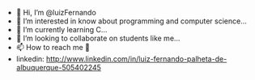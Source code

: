 - 👋 Hi, I’m @luizFernando
- 👀 I’m interested in know about programming and computer science...
- 🌱 I’m currently learning C...
- 💞️ I’m looking to collaborate on students like me...
- 📫 How to reach me 👀
- linkedin: http://www.linkedin.com/in/luiz-fernando-palheta-de-albuquerque-505402245

<!---
lazyprogrammingstudent/lazyprogrammingstudent is a ✨ special ✨ repository because its `README.md` (this file) appears on your GitHub profile.
You can click the Preview link to take a look at your changes.
--->
